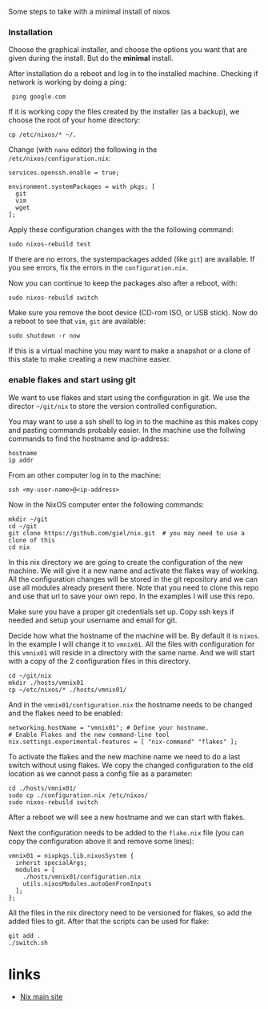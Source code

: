 Some steps to take with a minimal install of nixos

### Installation

Choose the graphical installer, and choose the options you want that are given during the install. But do the **minimal** install. 

After installation do a reboot and log in to the installed machine. Checking if network is working by doing a ping:

     ping google.com

If it is working copy the files created by the installer (as a backup), we choose the root of your home directory:

    cp /etc/nixos/* ~/.

Change (with `nano` editor) the following in the `/etc/nixos/configuration.nix`:

    services.openssh.enable = true;
    
    environment.systemPackages = with pkgs; [
      git
      vim
      wget
    ];

Apply these configuration changes with the the following command:

    sudo nixos-rebuild test

If there are no errors, the systempackages added (like `git`) are available. If you see errors, fix the errors in the `configuration.nix`. 

Now you can continue to keep the packages also after a reboot, with:

    sudo nixos-rebuild switch

Make sure you remove the boot device (CD-rom ISO, or USB stick).
Now do a reboot to see that `vim`, `git` are available:

    sudo shutdown -r now

If this is a virtual machine you may want to make a snapshot or a clone of this state to make creating a new machine easier.

### enable flakes and start using git

We want to use flakes and start using the configuration in git. We use the director `~/git/nix` to store the version controlled configuration.

You may want to use a ssh shell to log in to the machine as this makes copy and pasting commands probably easier. In the machine use the follwing commands to find the hostname and ip-address:

    hostname 
    ip addr

From an other computer log in to the machine:

    ssh <my-user-name>@<ip-address>

Now in the NixOS computer enter the following commands:

    mkdir ~/git
    cd ~/git
    git clone https://github.com/giel/nix.git  # you may need to use a clone of this
    cd nix

In this nix directory we are going to create the configuration of the new machine. We will give it a new name and activate the flakes way of working. All the configuration changes will be stored in the git repository and we can use all modules already present there. Note that you need to clone this repo and use that url to save your own repo. In the examples I will use this repo.

Make sure you have a proper git credentials set up. Copy ssh keys if needed and setup your username and email for git.

Decide how what the hostname of the machine will be. By default it is `nixos`. In the example I will change it to `vmnix01`. All the files with configuration for this `vmnix01` will reside in a directory with the same name. And we will start with a copy of the 2 configuration files in this directory.

    cd ~/git/nix
    mkdir ./hosts/vmnix01
    cp ~/etc/nixos/* ./hosts/vmnix01/

And in the `vmnix01/configuration.nix` the hostname needs to be changed and the flakes need to be enabled:

    networking.hostName = "vmnix01"; # Define your hostname.
    # Enable Flakes and the new command-line tool
    nix.settings.experimental-features = [ "nix-command" "flakes" ];

To activate the flakes and the new machine name we need to do a last switch without using flakes. We copy the changed configuration to the old location as we cannot pass a config file as a parameter:

    cd ./hosts/vmnix01/
    sudo cp ./configuration.nix /etc/nixos/
    sudo nixos-rebuild switch 

After a reboot we will see a new hostname and we can start with flakes.

Next the configuration needs to be added to the `flake.nix` file (you can copy the configuration above it and remove some lines):

    vmnix01 = nixpkgs.lib.nixosSystem {
      inherit specialArgs;
      modules = [
        ./hosts/vmnix01/configuration.nix
        utils.nixosModules.autoGenFromInputs
      ];
    };

All the files in the nix directory need to be versioned for flakes, so add the added files to git. After that the scripts can be used for flake:

    git add .
    ./switch.sh

# links

- [Nix main site](https://nixos.org/)
